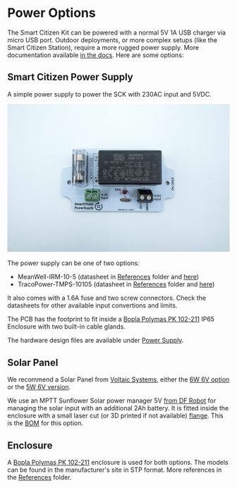 Power Options
========================

The Smart Citizen Kit can be powered with a normal 5V 1A USB charger via micro USB port. Outdoor deployments, or more complex setups (like the Smart Citizen Station), require a more rugged power supply. More documentation available [in the docs](https://docs.smartcitizen.me/Components/boards/Power%20Supply/). Here are some options:

## Smart Citizen Power Supply

A simple power supply to power the SCK with 230AC input and 5VDC.

![](assets/powersupply.jpg)

The power supply can be one of two options:

- MeanWell-IRM-10-5 (datasheet in [References](References/) folder and [here](https://www.meanwell.com/Upload/PDF/IRM-10/IRM-10-SPEC.PDF))
- TracoPower-TMPS-10105 (datasheet in [References](References/) folder and [here](https://www.tracopower.com/products/tmps10.pdf))

It also comes with a 1.6A fuse and two screw connectors. Check the datasheets for other available input convertions and limits.

The PCB has the footprint to fit inside a [Bopla Polymas PK 102-211](#Enclosure) IP65 Enclosure with two built-in cable glands.

The hardware design files are available under [Power Supply](PowerSupply/).

## Solar Panel

We recommend a Solar Panel from [Voltaic Systems](https://voltaicsystems.com/), either the [6W 6V option](https://voltaicsystems.com/6-watt-panel/) or the [5W 6V version](https://voltaicsystems.com/__socialshop/5-watt-panel-etfe/).

We use an MPTT Sunflower Solar power manager 5V [from DF Robot](https://wiki.dfrobot.com/Solar_Power_Manager_5V_SKU__DFR0559) for managing the solar input with an additional 2Ah battery. It is fitted inside the enclosure with a small laser cut (or 3D printed if not available) [flange](Solar/FLANGE3mm.stl). This is the [BOM](Solar/SCK_OUTDOOR_PV_BOM.csv) for this option.

## Enclosure

A [Bopla Polymas PK 102-211](https://www.bopla.de/en/enclosure-technology/product/euromas-polymas/euromas-polymas-enclosures/pk-102-211.html) enclosure is used for both options. The models can be found in the manufacturer's site in STP format. More references in the [References](References/) folder.
